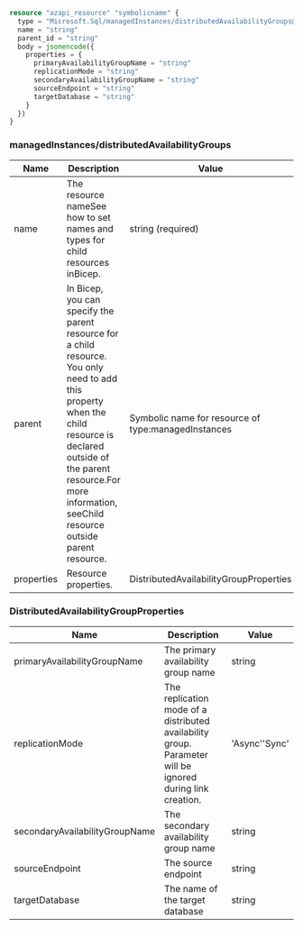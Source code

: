 ```terraform
resource "azapi_resource" "symbolicname" {
  type = "Microsoft.Sql/managedInstances/distributedAvailabilityGroups@2022-05-01-preview"
  name = "string"
  parent_id = "string"
  body = jsonencode({
    properties = {
      primaryAvailabilityGroupName = "string"
      replicationMode = "string"
      secondaryAvailabilityGroupName = "string"
      sourceEndpoint = "string"
      targetDatabase = "string"
    }
  })
}

```

### managedInstances/distributedAvailabilityGroups

| Name | Description | Value |
|-|-|-|
| name | The resource nameSee how to set names and types for child resources inBicep. | string (required) |
| parent | In Bicep, you can specify the parent resource for a child resource. You only need to add this property when the child resource is declared outside of the parent resource.For more information, seeChild resource outside parent resource. | Symbolic name for resource of type:managedInstances |
| properties | Resource properties. | DistributedAvailabilityGroupProperties |


### DistributedAvailabilityGroupProperties

| Name | Description | Value |
|-|-|-|
| primaryAvailabilityGroupName | The primary availability group name | string |
| replicationMode | The replication mode of a distributed availability group. Parameter will be ignored during link creation. | 'Async''Sync' |
| secondaryAvailabilityGroupName | The secondary availability group name | string |
| sourceEndpoint | The source endpoint | string |
| targetDatabase | The name of the target database | string |


